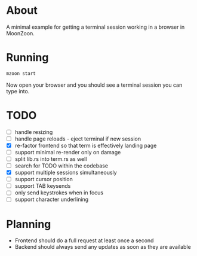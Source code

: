# About

A minimal example for getting a terminal session working in a browser in MoonZoon.

# Running
```bash
mzoon start
```

Now open your browser and you should see a terminal session you
can type into.

# TODO

 - [ ] handle resizing
 - [ ] handle page reloads - eject terminal if new session
 - [x] re-factor frontend so that term is effectively landing page
 - [ ] support minimal re-render only on damage
 - [ ] split lib.rs into term.rs as well
 - [ ] search for TODO within the codebase
 - [x] support multiple sessions simultaneously
 - [ ] support cursor position
 - [ ] support TAB keysends
 - [ ] only send keystrokes when in focus
 - [ ] support character underlining

# Planning

 - Frontend should do a full request at least once a second
 - Backend should always send any updates as soon as they are available
